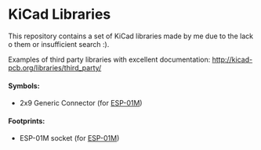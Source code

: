 KiCad Libraries
===============

This repository contains a set of KiCad libraries made by me due to the lack o them or insufficient search :).

Examples of third party libraries with excellent documentation:
http://kicad-pcb.org/libraries/third_party/

#### Symbols:
* 2x9 Generic Connector (for [ESP-01M](https://www.seeedstudio.com/Seeedstudio-ESP8285-Wi-Fi-SoC-Module-p-2931.html))

#### Footprints:
* ESP-01M socket (for [ESP-01M](https://www.seeedstudio.com/Seeedstudio-ESP8285-Wi-Fi-SoC-Module-p-2931.html))

